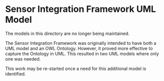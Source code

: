 # Sensor Integration Framework UML Model

The models in this directory are no longer being maintained.

The Sensor Integration Framework was originally intended to have both a UML model and an OWL Ontology. However, it proved more effective to capture the Ontology in UML. This resulted in two UML models where only one was needed. 

This work may be re-started once a need for this additional model is identified.
